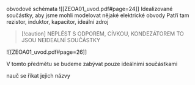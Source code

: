 obvodové schémata
![[ZEOA01_uvod.pdf#page=24]]
Idealizované součástky, aby jsme mohli modelovat nějaké elektrické obvody
Patří tam rezistor, induktor, kapacitor, ideální zdroj
>[!caution] NEPLÉST S ODPOREM, CÍVKOU, KONDEZÁTOREM 
>TO JSOU NEIDEALNÍ SOUČÁSTKY

![[ZEOA01_uvod.pdf#page=26]]

V tomto předmětu se budeme zabývat pouze ideálními součástkami

nauč se říkat jejich názvy